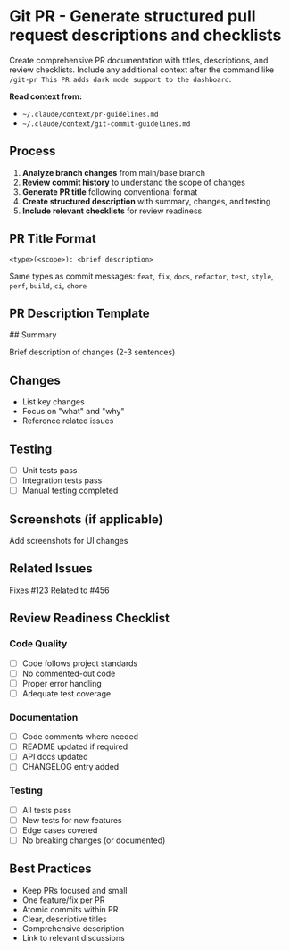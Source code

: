 # Git PR - Generate structured pull request descriptions and checklists

Create comprehensive PR documentation with titles, descriptions, and review checklists. Include any additional context after the command like `/git-pr This PR adds dark mode support to the dashboard`.

**Read context from:**
- `~/.claude/context/pr-guidelines.md`
- `~/.claude/context/git-commit-guidelines.md`

## Process

1. **Analyze branch changes** from main/base branch
2. **Review commit history** to understand the scope of changes
3. **Generate PR title** following conventional format
4. **Create structured description** with summary, changes, and testing
5. **Include relevant checklists** for review readiness

## PR Title Format

```
<type>(<scope>): <brief description>
```

Same types as commit messages: `feat`, `fix`, `docs`, `refactor`, `test`, `style`, `perf`, `build`, `ci`, `chore`

## PR Description Template

<pr-description-template>
## Summary

Brief description of changes (2-3 sentences)

## Changes

- List key changes
- Focus on "what" and "why"
- Reference related issues

## Testing

- [ ] Unit tests pass
- [ ] Integration tests pass
- [ ] Manual testing completed

## Screenshots (if applicable)

Add screenshots for UI changes

## Related Issues

Fixes #123
Related to #456
</pr-description-template>

## Review Readiness Checklist

### Code Quality
- [ ] Code follows project standards
- [ ] No commented-out code
- [ ] Proper error handling
- [ ] Adequate test coverage

### Documentation
- [ ] Code comments where needed
- [ ] README updated if required
- [ ] API docs updated
- [ ] CHANGELOG entry added

### Testing
- [ ] All tests pass
- [ ] New tests for new features
- [ ] Edge cases covered
- [ ] No breaking changes (or documented)

## Best Practices

- Keep PRs focused and small
- One feature/fix per PR
- Atomic commits within PR
- Clear, descriptive titles
- Comprehensive description
- Link to relevant discussions